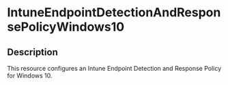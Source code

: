 
# IntuneEndpointDetectionAndResponsePolicyWindows10

## Description

This resource configures an Intune Endpoint Detection and Response Policy for Windows 10.
